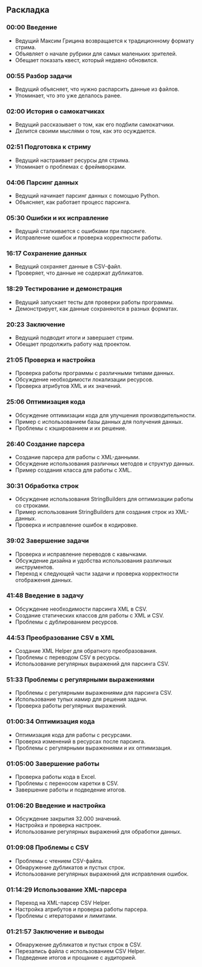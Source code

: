 ﻿## Раскладка

### 00:00 Введение
- Ведущий Максим Грицина возвращается к традиционному формату стрима.
- Объявляет о начале рубрики для самых маленьких зрителей.
- Обещает показать квест, который недавно обновился.

### 00:55 Разбор задачи
- Ведущий объясняет, что нужно распарсить данные из файлов.
- Упоминает, что это уже делалось ранее.

### 02:00 История о самокатчиках
- Ведущий рассказывает о том, как его подбили самокатчики.
- Делится своими мыслями о том, как это осуждается.

### 02:51 Подготовка к стриму
- Ведущий настраивает ресурсы для стрима.
- Упоминает о проблемах с фреймворками.

### 04:06 Парсинг данных
- Ведущий начинает парсинг данных с помощью Python.
- Объясняет, как работает процесс парсинга.

### 05:30 Ошибки и их исправление
- Ведущий сталкивается с ошибками при парсинге.
- Исправление ошибок и проверка корректности работы.

### 16:17 Сохранение данных
- Ведущий сохраняет данные в CSV-файл.
- Проверяет, что данные не содержат дубликатов.

### 18:29 Тестирование и демонстрация
- Ведущий запускает тесты для проверки работы программы.
- Демонстрирует, как данные сохраняются в разных форматах.

### 20:23 Заключение
- Ведущий подводит итоги и завершает стрим.
- Обещает продолжить работу над проектом.

### 21:05 Проверка и настройка
- Проверка работы программы с различными типами данных.
- Обсуждение необходимости локализации ресурсов.
- Проверка атрибутов XML и их значений.

### 25:06 Оптимизация кода
- Обсуждение оптимизации кода для улучшения производительности.
- Пример с использованием базы данных для получения данных.
- Проблемы с кэшированием и их решение.

### 26:40 Создание парсера
- Создание парсера для работы с XML-данными.
- Обсуждение использования различных методов и структур данных.
- Пример создания класса для работы с XML.

### 30:31 Обработка строк
- Обсуждение использования StringBuilders для оптимизации работы со строками.
- Пример использования StringBuilders для создания строк из XML-данных.
- Проверка и исправление ошибок в кодировке.

### 39:02 Завершение задачи
- Проверка и исправление переводов с кавычками.
- Обсуждение дизайна и удобства использования различных инструментов.
- Переход к следующей части задачи и проверка корректности отображения данных.

### 41:48 Введение в задачу
- Обсуждение необходимости парсинга XML в CSV.
- Создание статических классов для работы с XML и CSV.
- Проблемы с дублированием ресурсов.

### 44:53 Преобразование CSV в XML
- Создание XML Helper для обратного преобразования.
- Проблемы с переводом CSV в ресурсы.
- Использование регулярных выражений для парсинга CSV.

### 51:33 Проблемы с регулярными выражениями
- Проблемы с регулярными выражениями для парсинга CSV.
- Использование тупых иамир для решения задачи.
- Проверка работы регулярных выражений.

### 01:00:34 Оптимизация кода
- Оптимизация кода для работы с ресурсами.
- Проверка изменений в ресурсах после парсинга.
- Проблемы с регулярными выражениями и их оптимизация.

### 01:05:00 Завершение работы
- Проверка работы кода в Excel.
- Проблемы с переносом каретки в CSV.
- Завершение работы и подведение итогов.

### 01:06:20 Введение и настройка
- Обсуждение закрытия 32.000 значений.
- Настройка и проверка настроек.
- Использование регулярных выражений для обработки данных.

### 01:09:08 Проблемы с CSV
- Проблемы с чтением CSV-файла.
- Обнаружение дубликатов и пустых строк.
- Использование регулярных выражений для исправления ошибок.

### 01:14:29 Использование XML-парсера
- Переход на XML-парсер CSV Helper.
- Настройка атрибутов и проверка работы парсера.
- Проблемы с итераторами и лимитами.

### 01:21:57 Заключение и выводы
- Обнаружение дубликатов и пустых строк в CSV.
- Перезапись файла с использованием CSV Helper.
- Подведение итогов и прощание с аудиторией.

